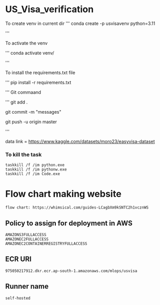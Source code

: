 # US_Visa_verification

To create venv in current dir
'''
conda create -p usvisavenv python=3.11

'''

To activate the venv

'''
conda activate venv/

'''

To install the requirements.txt file

'''
pip install -r requirements.txt

'''
Git commaand

'''
git add .

git commit -m "messages"

git push -u origin master


'''

data link = https://www.kaggle.com/datasets/moro23/easyvisa-dataset

### To kill the task
```
taskkill /f /im python.exe 
taskkill /f /im pythonw.exe
taskkill /f /im Code.exe
```



# Flow chart making website
```
flow chart: https://whimsical.com/guides-LCagbXm9kSNTC2h1vcznWS
```

## Policy to assign for deployment in AWS

```
AMAZONS3FULLACCESS
AMAZONEC2FULLACCESS
AMAZONEC2CONTAINERREGISTRYFULLACCESS

```

## ECR URI

```
975050217912.dkr.ecr.ap-south-1.amazonaws.com/mlops/usvisa

```

## Runner name

```
self-hosted

```

